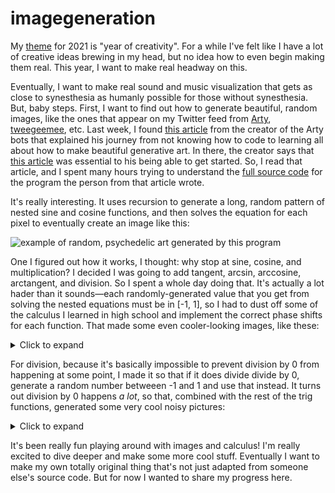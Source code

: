 # imagegeneration

My [theme](https://www.youtube.com/watch?v=NVGuFdX5guE) for 2021 is "year of creativity". For a while I've felt like I have a lot of creative ideas brewing in my head, but no idea how to even begin making them real. This year, I want to make real headway on this.

Eventually, I want to make real sound and music visualization that gets as close to synesthesia as humanly possible for those without synesthesia. But, baby steps. First, I want to find out how to generate beautiful, random images, like the ones that appear on my Twitter feed from [Arty](https://twitter.com/ArtyOriginals), [tweegeemee](https://twitter.com/tweegeemee), etc. Last week, I found [this article](https://bjbestpoet.wordpress.com/the-art-of-the-bot/) from the creator of the Arty bots that explained his journey from not knowing how to code to learning all about how to make beautiful generative art. In there, the creator says that [this article](https://jeremykun.com/2012/01/01/random-psychedelic-art/) was essential to his being able to get started. So, I read that article, and I spent many hours trying to understand the [full source code](https://github.com/j2kun/random-art/blob/main/randomart.py) for the program the person from that article wrote.

It's really interesting. It uses recursion to generate a long, random pattern of nested sine and cosine functions, and then solves the equation for each pixel to eventually create an image like this:

![example of random, psychedelic art generated by this program](https://cloud-giwd1tbtv.vercel.app/0img4.png)

One I figured out how it works, I thought: why stop at sine, cosine, and multiplication? I decided I was going to add tangent, arcsin, arccosine, arctangent, and division. So I spent a whole day doing that. It's actually a lot hader than it sounds—each randomly-generated value that you get from solving the nested equations must be in [-1, 1], so I had to dust off some of the calculus I learned in high school and implement the correct phase shifts for each function. That made some even cooler-looking images, like these:

<details>

<summary>Click to expand</summary>

![](https://cloud-cxq32dygu.vercel.app/0img1.png)
![](https://cloud-cxq32dygu.vercel.app/1img3.png)
![](https://cloud-cxq32dygu.vercel.app/2img4.png)
![](https://cloud-cxq32dygu.vercel.app/3img0.png)

</details>

For division, because it's basically impossible to prevent division by 0 from happening at some point, I made it so that if it does divide divide by 0, generate a random number betweeen -1 and 1 and use that instead. It turns out division by 0 happens _a lot_, so that, combined with the rest of the trig functions, generated some very cool noisy pictures:

<details>

<summary>Click to expand</summary>

![](https://cloud-6vtzfpf7q.vercel.app/0img0.png)
![](https://cloud-6vtzfpf7q.vercel.app/1img1.png)
![](https://cloud-6vtzfpf7q.vercel.app/2img4.png)

</details>

It's been really fun playing around with images and calculus! I'm really excited to dive deeper and make some more cool stuff. Eventually I want to make my own totally original thing that's not just adapted from someone else's source code. But for now I wanted to share my progress here.
